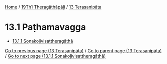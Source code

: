 
[Home](/) / [19Th1 Theragāthāpāḷi](...md) / [13 Terasanipāta](../19Th1/13.md)

# 13.1 Paṭhamavagga

* [13.1.1 Soṇakoḷivisattheragāthā](13.1/13.1.1.md)

[Go to previous page (13 Terasanipāta)](../19Th1/13.md) / [Go to parent page (13 Terasanipāta)](../19Th1/13.md) / [Go to next page (13.1.1 Soṇakoḷivisattheragāthā)](13.1/13.1.1.md)


